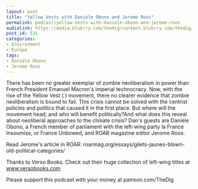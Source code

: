 ```yaml
---
layout: post
title: "Yellow Vests with Danièle Obono and Jerome Roos"
permalink: podcast/yellow-vests-with-daniele-obono-and-jerome-roos
audiolink: https://media.blubrry.com/thedig/content.blubrry.com/thedig/The_Dig_-_EP_169_-_ObonoRoos.mp3
post_id: 531
categories: 
- Environment
- Europe
tags: 
- Danièle Obono
- Jerome Roos
---
```


There has been no greater exemplar of zombie neoliberalism in power than French President Emanuel Macron's imperial technocracy. Now, with the rise of the Yellow Vest (
) movement, there no clearer evidence that zombie neoliberalism is bound to fail. This crisis cannot be solved with the centrist policies and politics that caused it in the first place. But where will the movement head, and who will benefit politically?And what does this reveal about neoliberal approaches to the climate crisis? Dan's guests are Danièle Obono, a French member of parliament with the left-wing party la France Insoumise, or France Unbowed, and ROAR magazine editor Jerome Roos.

Read Jerome's article in ROAR: roarmag.org/essays/gilets-jaunes-blown-old-political-categories/

Thanks to Verso Books. Check out their huge collection of left-wing titles at www.versobooks.com

Please support this podcast with your money at patreon.com/TheDig